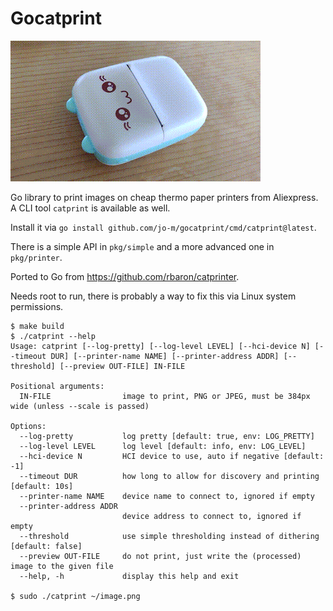 # Gocatprint

![Demo](demo.gif)

Go library to print images on cheap thermo paper printers from Aliexpress.
A CLI tool `catprint` is available as well.

Install it via `go install github.com/jo-m/gocatprint/cmd/catprint@latest`.

There is a simple API in `pkg/simple` and a more advanced one in `pkg/printer`.

Ported to Go from <https://github.com/rbaron/catprinter>.

Needs root to run, there is probably a way to fix this via Linux system permissions.

```
$ make build
$ ./catprint --help
Usage: catprint [--log-pretty] [--log-level LEVEL] [--hci-device N] [--timeout DUR] [--printer-name NAME] [--printer-address ADDR] [--threshold] [--preview OUT-FILE] IN-FILE

Positional arguments:
  IN-FILE                image to print, PNG or JPEG, must be 384px wide (unless --scale is passed)

Options:
  --log-pretty           log pretty [default: true, env: LOG_PRETTY]
  --log-level LEVEL      log level [default: info, env: LOG_LEVEL]
  --hci-device N         HCI device to use, auto if negative [default: -1]
  --timeout DUR          how long to allow for discovery and printing [default: 10s]
  --printer-name NAME    device name to connect to, ignored if empty
  --printer-address ADDR
                         device address to connect to, ignored if empty
  --threshold            use simple thresholding instead of dithering [default: false]
  --preview OUT-FILE     do not print, just write the (processed) image to the given file
  --help, -h             display this help and exit

$ sudo ./catprint ~/image.png
```
